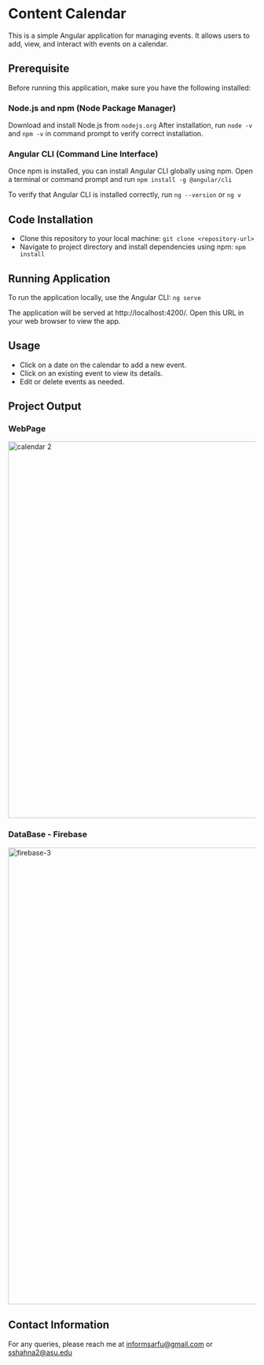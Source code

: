 # Content Calendar

This is a simple Angular application for managing events. It allows users to add, view, and interact with events on a calendar.

## Prerequisite
Before running this application, make sure you have the following installed:

### Node.js and npm (Node Package Manager) 

Download and install Node.js from `nodejs.org`
After installation, run `node -v` and `npm -v` in command prompt to verify correct installation.

### Angular CLI (Command Line Interface)

Once npm is installed, you can install Angular CLI globally using npm. Open a terminal or command prompt and run `npm install -g @angular/cli`

To verify that Angular CLI is installed correctly, run `ng --version` or `ng v`

## Code Installation

- Clone this repository to your local machine: `git clone <repository-url>`
- Navigate to project directory and install dependencies using npm: `npm install`

## Running Application

To run the application locally, use the Angular CLI: `ng serve`

The application will be served at http://localhost:4200/. Open this URL in your web browser to view the app.

## Usage

- Click on a date on the calendar to add a new event.
- Click on an existing event to view its details.
- Edit or delete events as needed.

## Project Output

### WebPage
<img width="765" alt="calendar 2" src="https://github.com/informsarfu/Content_Calendar/assets/78136256/1d1aab57-1967-4022-9c47-c29d414bd86d">

### DataBase - Firebase
<img width="928" alt="firebase-3" src="https://github.com/informsarfu/Content_Calendar/assets/78136256/e20088ab-8208-482f-a70e-e987ceb2fa10">

## Contact Information

For any queries, please reach me at informsarfu@gmail.com or sshahna2@asu.edu
